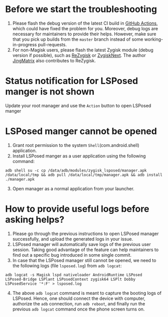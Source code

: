 # Before we start the troubleshooting

1. Please flash the debug version of the latest CI build in [GitHub Actions](https://github.com/JingMatrix/LSPosed/actions), which could have fixed the problem for you. Moreover, debug logs are necessary for maintainers to provide their helps. However, make sure that you pick up builds from the `master` branch instead of some working-in-progress pull-requests.
2. For non-Magisk users, please flash the latest Zygisk module (debug version if possible), such as [ReZygisk](https://github.com/PerformanC/ReZygisk) or [ZygiskNext](https://github.com/Dr-TSNG/ZygiskNext/releases). The author [JingMatrix](https://github.com/JingMatrix) also contributes to ReZygisk.

#  Status notification for LSPosed manger is not shown

Update your root manager and use the `Action` button to open LSPosed manger

# LSPosed manger cannot be opened

1. Grant root permission to the system `Shell`(com.android.shell) application.
2. Install LSPosed manger as a user application using the following command:
```
adb shell su -c cp /data/adb/modules/zygisk_lsposed/manager.apk /data/local/tmp && adb pull /data/local/tmp/manager.apk && adb install ./manager.apk
```
3. Open manager as a normal application from your launcher.

# How to provide useful logs before asking helps?

1. Please go through the previous instructions to open LSPosed manager successfully, and upload the generated logs in your issue.
2. LSPosed manager will automatically save logs of the previous user session. Taking good advantage of the feature can help maintainers to find out a specific bug introduced in some single commit.
3. In case that the LSPosed manager still cannot be opened, we need to the following logs (file `lsposed.log`) from `adb logcat`:
```
adb logcat -s Magisk lspd nativeloader AndroidRuntime LSPosed  LSPosed-Bridge LSPlant LSPosedContext zygisk64 LSPlt Dobby LSPosedService '*:F' > lsposed.log
```
4. The above `adb logcat` command is meant to capture the booting logs of LSPosed. Hence, one should connect the device with computer, authorize the `adb` connection, run `adb reboot`, and finally run the previous `adb logcat` command once the phone screen turns on.

